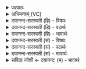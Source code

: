 <details><summary>पदपाठः</summary>

शु॒क्रम्। त्वा॒। शु॒क्रेण॑। क्री॒णा॒मि॒। च॒न्द्रम्। च॒न्द्रेण॑। अ॒मृत॑म्। अ॒मृते॑न। स॒ग्मे। ते॒। गोः। अ॒स्मे इत्य॒स्मे। ते॒। च॒न्द्राणि॑। तप॑सः। त॒नूः। अ॒सि॒। प्र॒जाप॑ते॒रिति॑ प्र॒जाऽप॑तेः। वर्णः॑। प॒र॒मेण॑। प॒शुना॑। क्री॒य॒से॒। स॒ह॒स्र॒पो॒षमिति॑ सहस्रऽपो॒षम्। पु॒षे॒य॒म्। २६।
</details>

<details><summary>अधिमन्त्रम् (VC)</summary>

- यज्ञो देवता
- वत्स ऋषिः
- भुरिग् ब्राह्मी पङ्क्तिः
- पञ्चमः
</details>

<details><summary>दयानन्द-सरस्वती (हि) - विषयः</summary>

मनुष्यों को क्या-क्या साधन करके यज्ञ को सिद्ध करना चाहिये, इस विषय का उपदेश अगले मन्त्र में किया है ॥
</details>

<details><summary>दयानन्द-सरस्वती (हि) - पदार्थः</summary>

पदार्थान्वयभाषाः -  जैसे (सग्मे) पृथिवी के साथ वर्त्तमान यज्ञ में (तपसः) प्रतापयुक्त अग्नि वा तपस्वी अर्थात् धर्मात्मा विद्वान् का (तनूः) शरीर (असि) है, उसको शिल्पविद्या वा सत्योपदेश की सिद्धि के अर्थ (पशुना) विक्रय किये हुए गौ आदि पशुओं करके धन आदि सामग्री से ग्रहण करके (प्रजापतेः) प्रजा के पालनहेतु सूर्य्य का (वर्णः) स्वीकार करने योग्य तेज (क्रीयसे) क्रय होता है, उस (सहस्रपोषम्) असंख्यात पुष्टि को प्राप्त होके मैं (पुषेयम्) पुष्ट होऊँ। हे विद्वन् मनुष्य ! जो (ते) आपको (गोः) पृथिवी के राज्य के सकाश से (चन्द्राणि) सुवर्ण आदि धातु प्राप्त हैं, वे (अस्मे) हम लोगों के लिये भी हों, जैसे मैं (परमेण) उत्तम (शुक्रेण) शुद्ध भाव से (शुक्रम्) शुद्धिकारक यज्ञ (चन्द्रेण) सुवर्ण से (चन्द्रम्) सुवर्ण और (अमृतेन) नाशरहित विज्ञान से (अमृतम्) मोक्षसुख को (क्रीणामि) ग्रहण करता हूँ, वैसे तू भी (त्वा) उसको ग्रहण कर ॥२६॥
</details>

<details><summary>दयानन्द-सरस्वती (हि) - भावार्थः</summary>

भावार्थभाषाः -  मनुष्यों को योग्य है कि शरीर, मन, वाणी और धन से परमेश्वर की उपासना आदि लक्षणयुक्त यज्ञ का निरन्तर अनुष्ठान करके असंख्यात अतुल पुष्टि को प्राप्त करें ॥२६॥
</details>

<details><summary>दयानन्द-सरस्वती (सं) - विषयः</summary>

मनुष्यैः किं कृत्वा यज्ञः साधनीय इत्युपदिश्यते ॥
</details>

<details><summary>दयानन्द-सरस्वती (सं) - पदार्थः</summary>

पदार्थान्वयभाषाः -  अहं सग्मे या तपसस्तनूर(स्य)स्ति, यः पशुना प्रजापतेर्वर्णः क्रीयसे क्रीयते, तं सहस्रपोषं पुषेयम्। हे विद्वन् ! यानि ते तव यस्या गोः सकाशाच्चन्द्राण्युत्पन्नानि सन्ति, तान्यस्मे अस्मभ्यमपि सन्तु। अहं परमेण शुक्रेण यं शुक्रं यज्ञं चन्द्रेण चन्द्रममृतेनामृतं च क्रीणामि, त्वा तं त्वमपि क्रीणीहि ॥२६॥
</details>

<details><summary>दयानन्द-सरस्वती (सं) - भावार्थः</summary>

भावार्थभाषाः -  मनुष्यैः शरीरमनोवाग्धनेन परमेश्वरोपासनादिलक्षणं यज्ञं सततमनुष्ठायासंख्याताऽतुला पुष्टिः प्राप्तव्या ॥२६॥
</details>

<details><summary>सविता जोशी ← दयानन्दः (म) - भावार्थः</summary>

भावार्थभाषाः -  माणसांनी शरीर, मन, वाणी व धन यांनी अत्यंत परमेश्वराची उपासना इत्यादी लक्षणांनी युक्त असलेल्या यज्ञाचे अनुष्ठान करावे व सामर्थ्यवान व्हावे.
</details>